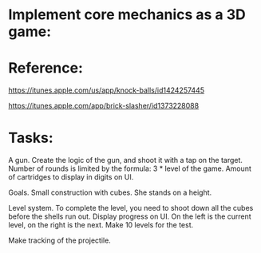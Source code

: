 # Implement core mechanics as a 3D game:

# Reference:
https://itunes.apple.com/us/app/knock-balls/id1424257445

https://itunes.apple.com/app/brick-slasher/id1373228088

# Tasks:
A gun. Create the logic of the gun, and shoot it with a tap on the target. 
Number of rounds is limited by the formula: 3 * level of the game. 
Amount of cartridges to display in digits on UI.

Goals. Small construction with cubes. She stands on a height.

Level system. To complete the level, you need to shoot down all the cubes before the shells run out. Display progress on UI. On the left is the current level, on the right is the next. Make 10 levels for the test.

Make tracking of the projectile.

